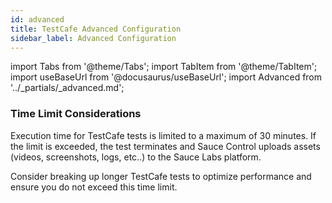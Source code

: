 ```yaml
---
id: advanced
title: TestCafe Advanced Configuration
sidebar_label: Advanced Configuration
---
```


import Tabs from '@theme/Tabs';
import TabItem from '@theme/TabItem';
import useBaseUrl from '@docusaurus/useBaseUrl';
import Advanced from '../_partials/_advanced.md';

### Time Limit Considerations

Execution time for TestCafe tests is limited to a maximum of 30 minutes. If the limit is exceeded, the test terminates and Sauce Control uploads assets (videos, screenshots, logs, etc..) to the Sauce Labs platform.

Consider breaking up longer TestCafe tests to optimize performance and ensure you do not exceed this time limit.

<Advanced />
